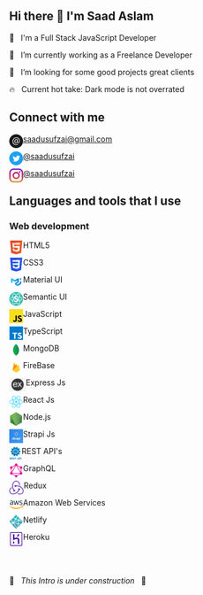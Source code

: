 ## Hi there 👋 I'm Saad Aslam

🙂 &nbsp; I'm a Full Stack JavaScript Developer

🌱 &nbsp; I’m currently working as a Freelance Developer

🔎 &nbsp; I’m looking for some good projects great clients  

🔥 &nbsp; Current hot take: Dark mode is not overrated

## Connect with me

[<img align="left" alt="Email" height="25px" src="/Icons/email.png" />][email][saadusufzai@gmail.com](mailto:saadusufzai@gmail.com)<br />

[<img align="left" alt="Twitter" height="25px" src="/Icons/twitter.png" />][twitter][@saadusufzai](https://twitter.com/saadusufzai)

[<img align="left" alt="Twitter" height="25px" src="/Icons/instagram.png" />][instagram][@saadusufzai](https://www.instagram.com/saadusufzai)

## Languages and tools that I use

### Web development

<img align="left" alt="Email" height="25px" src="/Icons/html.png" /> HTML5

<img align="left" alt="Email" height="25px" src="/Icons/css.png" /> CSS3

<img align="left" alt="Email" height="25px" src="/Icons/material.png" /> Material UI

<img align="left" alt="Email" height="25px" src="/Icons/sementic.png" /> Semantic UI

<img align="left" alt="Email" height="25px" src="/Icons/js.png" /> JavaScript

<img align="left" alt="Email" height="25px" src="/Icons/ts.png" /> TypeScript

<img align="left" alt="Email" height="25px" src="/Icons/mongodb.png" /> MongoDB

<img align="left" alt="Email" height="25px" src="/Icons/firebase.png" /> FireBase

<img align="left" alt="Email" height="25px" src="/Icons/express.png" /> Express Js

<img align="left" alt="Email" height="25px" src="/Icons/react.png" /> React Js

<img align="left" alt="Email" height="25px" src="/Icons/node.png" /> Node.js

<img align="left" alt="Email" height="25px" src="/Icons/strapi.png" /> Strapi Js

<img align="left" alt="Email" height="25px" src="/Icons/rest.png" /> REST API's

<img align="left" alt="Email" height="25px" src="/Icons/graphql.png" /> GraphQL

<img align="left" alt="Email" height="25px" src="/Icons/redux.png" /> Redux

<img align="left" alt="Email" height="25px" src="/Icons/aws.png" /> Amazon Web Services

<img align="left" alt="Email" height="25px" src="/Icons/netlify.png" /> Netlify

<img align="left" alt="Email" height="25px" src="/Icons/heroku.png" /> Heroku

<br/> 
<br/> 

🚧 &nbsp; *This Intro is under construction* &nbsp; 🚧


[email]: mailto:saadusufzai@gmail.com
[twitter]: https://twitter.com/saadusufzai
[instagram]: https://www.instagram.com/saadusufzai
